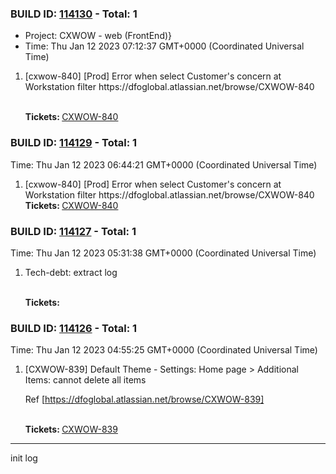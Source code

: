 



### BUILD ID: [114130](https://dfoglobal.visualstudio.com/DFO/_build/results?buildId=114130&view=results) - Total: 1 <br>  
<ul>
<li>Project: CXWOW - web (FrontEnd)}</li>
<li>Time: Thu Jan 12 2023 07:12:37 GMT+0000 (Coordinated Universal Time)</li>
</ul>
<ol><li> [cxwow-840] [Prod] Error when select Customer's concern at Workstation filter
https://dfoglobal.atlassian.net/browse/CXWOW-840
 
 <br> <strong>Tickets: </strong><a href="https://dfoglobal.atlassian.net/browse/CXWOW-840">CXWOW-840</a> </li></ol>



### BUILD ID: [114129](https://dfoglobal.visualstudio.com/DFO/_build/results?buildId=114129&view=results) - Total: 1 <br>  
Time: Thu Jan 12 2023 06:44:21 GMT+0000 (Coordinated Universal Time) <br>  
<ol><li> [cxwow-840] [Prod] Error when select Customer's concern at Workstation filter
https://dfoglobal.atlassian.net/browse/CXWOW-840
 <br>
<strong>Tickets: </strong><a href="https://dfoglobal.atlassian.net/browse/CXWOW-840">CXWOW-840</a> </li></ol>



### BUILD ID: [114127](https://dfoglobal.visualstudio.com/DFO/_build/results?buildId=114127&view=results) - Total: 1 <br>  
Time: Thu Jan 12 2023 05:31:38 GMT+0000 (Coordinated Universal Time) <br>  
<ol><li> Tech-debt: extract log
 
 <br> <strong>Tickets: </strong> </li></ol>



### BUILD ID: [114126](https://dfoglobal.visualstudio.com/DFO/_build/results?buildId=114126&view=results) - Total: 1 <br>  
Time: Thu Jan 12 2023 04:55:25 GMT+0000 (Coordinated Universal Time) <br>  
<ol><li> [CXWOW-839] Default Theme - Settings: Home page > Additional Items: cannot delete all items

Ref
[https://dfoglobal.atlassian.net/browse/CXWOW-839]
 
 <br> <strong>Tickets: </strong><a href="https://dfoglobal.atlassian.net/browse/CXWOW-839">CXWOW-839</a> </li></ol>

 ***
 init log
